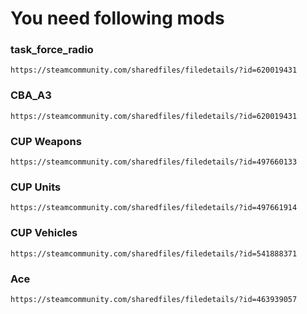 # You need following mods

### task_force_radio
```link
https://steamcommunity.com/sharedfiles/filedetails/?id=620019431
```

### CBA_A3
```link
https://steamcommunity.com/sharedfiles/filedetails/?id=620019431
```

### CUP Weapons
```link
https://steamcommunity.com/sharedfiles/filedetails/?id=497660133
```

### CUP Units
```link
https://steamcommunity.com/sharedfiles/filedetails/?id=497661914
```

### CUP Vehicles
```link
https://steamcommunity.com/sharedfiles/filedetails/?id=541888371
```


### Ace
```link
https://steamcommunity.com/sharedfiles/filedetails/?id=463939057
```
